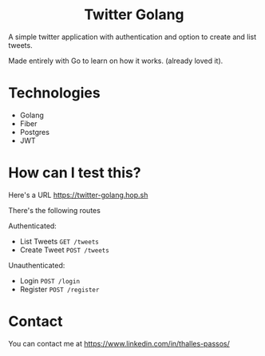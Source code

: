<h1 align="center">Twitter Golang</h1>

A simple twitter application with authentication and option to create and list tweets.

Made entirely with Go to learn on how it works. (already loved it).

# Technologies

- Golang
- Fiber
- Postgres
- JWT

# How can I test this?

Here's a URL https://twitter-golang.hop.sh

There's the following routes

Authenticated:

- List Tweets `GET /tweets`
- Create Tweet `POST /tweets`

Unauthenticated:

- Login `POST /login`
- Register `POST /register`

# Contact

You can contact me at https://www.linkedin.com/in/thalles-passos/
